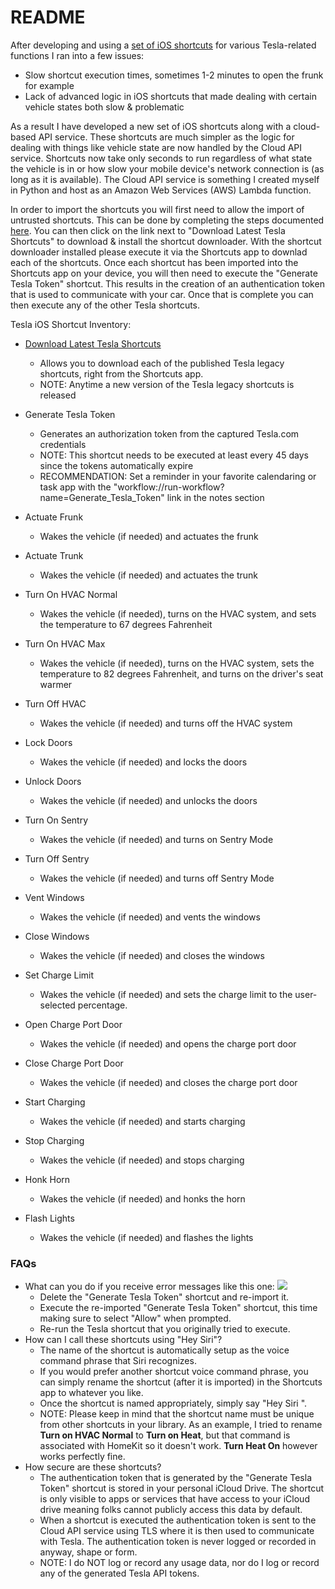 README
=========

After developing and using a [set of iOS shortcuts](https://github.com/dburkland/tesla_legacy_ios_shortcuts) for various Tesla-related functions I ran into a few issues:

  * Slow shortcut execution times, sometimes 1-2 minutes to open the frunk for example
  * Lack of advanced logic in iOS shortcuts that made dealing with certain vehicle states both slow & problematic

As a result I have developed a new set of iOS shortcuts along with a cloud-based API service. These shortcuts are much simpler as the logic for dealing with things like vehicle state are now handled by the Cloud API service. Shortcuts now take only seconds to run regardless of what state the vehicle is in or how slow your mobile device's network connection is (as long as it is available). The Cloud API service is something I created myself in Python and host as an Amazon Web Services (AWS) Lambda function.

In order to import the shortcuts you will first need to allow the import of untrusted shortcuts. This can be done by completing the steps documented [here](https://9to5mac.com/2019/08/14/allow-untrusted-shortcuts-ios-13/). You can then click on the link next to "Download Latest Tesla Shortcuts" to download & install the shortcut downloader. With the shortcut downloader installed please execute it via the Shortcuts app to downlad each of the shortcuts. Once each shortcut has been imported into the Shortcuts app on your device, you will then need to execute the "Generate Tesla Token" shortcut. This results in the creation of an authentication token that is used to communicate with your car. Once that is complete you can then execute any of the other Tesla shortcuts.

Tesla iOS Shortcut Inventory:

* [Download Latest Tesla Shortcuts](https://www.icloud.com/shortcuts/bfb10586677e477c9bf0109aa9dc2282)
  * Allows you to download each of the published Tesla legacy shortcuts, right from the Shortcuts app.
  * NOTE: Anytime a new version of the Tesla legacy shortcuts is released 

* Generate Tesla Token
  * Generates an authorization token from the captured Tesla.com credentials
  * NOTE: This shortcut needs to be executed at least every 45 days since the tokens automatically expire
  * RECOMMENDATION: Set a reminder in your favorite calendaring or task app with the "workflow://run-workflow?name=Generate_Tesla_Token" link in the notes section

* Actuate Frunk
  * Wakes the vehicle (if needed) and actuates the frunk

* Actuate Trunk
  * Wakes the vehicle (if needed) and actuates the trunk

* Turn On HVAC Normal
  * Wakes the vehicle (if needed), turns on the HVAC system, and sets the temperature to 67 degrees Fahrenheit

* Turn On HVAC Max
  * Wakes the vehicle (if needed), turns on the HVAC system, sets the temperature to 82 degrees Fahrenheit, and turns on the driver's seat warmer

* Turn Off HVAC
  * Wakes the vehicle (if needed) and turns off the HVAC system

* Lock Doors
  * Wakes the vehicle (if needed) and locks the doors

* Unlock Doors
  * Wakes the vehicle (if needed) and unlocks the doors

* Turn On Sentry
  * Wakes the vehicle (if needed) and turns on Sentry Mode

* Turn Off Sentry
  * Wakes the vehicle (if needed) and turns off Sentry Mode

* Vent Windows
  * Wakes the vehicle (if needed) and vents the windows

* Close Windows
  * Wakes the vehicle (if needed) and closes the windows

* Set Charge Limit
  * Wakes the vehicle (if needed) and sets the charge limit to the user-selected percentage.

* Open Charge Port Door
  * Wakes the vehicle (if needed) and opens the charge port door

* Close Charge Port Door
  * Wakes the vehicle (if needed) and closes the charge port door

* Start Charging
  * Wakes the vehicle (if needed) and starts charging

* Stop Charging
  * Wakes the vehicle (if needed) and stops charging

* Honk Horn
  * Wakes the vehicle (if needed) and honks the horn

* Flash Lights
  * Wakes the vehicle (if needed) and flashes the lights
  
### FAQs

* What can you do if you receive error messages like this one: ![](https://pbs.twimg.com/media/EHQXnncXYAEvPbZ?format=jpg&name=medium)
  * Delete the "Generate Tesla Token" shortcut and re-import it.
  * Execute the re-imported "Generate Tesla Token" shortcut, this time making sure to select "Allow" when prompted.
  * Re-run the Tesla shortcut that you originally tried to execute.
* How can I call these shortcuts using "Hey Siri"?
  * The name of the shortcut is automatically setup as the voice command phrase that Siri recognizes. 
  * If you would prefer another shortcut voice command phrase, you can simply rename the shortcut (after it is imported) in the Shortcuts app to whatever you like.
  * Once the shortcut is named appropriately, simply say "Hey Siri <Name of Shortcut>".
  * NOTE: Please keep in mind that the shortcut name must be unique from other shortcuts in your library. As an example, I tried to rename **Turn on HVAC Normal** to **Turn on Heat**, but that command is associated with HomeKit so it doesn't work. **Turn Heat On** however works perfectly fine.
* How secure are these shortcuts?
  * The authentication token that is generated by the "Generate Tesla Token" shortcut is stored in your personal iCloud Drive. The shortcut is only visible to apps or services that have access to your iCloud drive meaning folks cannot publicly access this data by default. 
  * When a shortcut is executed the authentication token is sent to the Cloud API service using TLS where it is then used to communicate with Tesla. The authentication token is never logged or recorded in anyway, shape or form.
  * NOTE: I do NOT log or record any usage data, nor do I log or record any of the generated Tesla API tokens.

